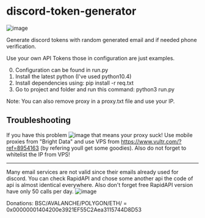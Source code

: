 # discord-token-generator
![image](https://user-images.githubusercontent.com/6261338/168029937-36595c17-bda4-4e0d-815c-c5a97f0862f6.png)

Generate discord tokens with random generated email and if needed phone verification.

Use your own API Tokens those in configuration are just examples.

0. Configuration can be found in run.py
1. Install the latest python (I've used python10.4)
2. Install dependencies using: pip install -r req.txt
3. Go to project and folder and run this command: python3 run.py

Note:
You can also remove proxy in a proxy.txt file and use your IP.

Troubleshooting
----------------
If you have this problem ![image](https://user-images.githubusercontent.com/6261338/167702364-3436b035-c1d1-43a2-a19b-85eb46137fc9.png)
that means your proxy suck! Use mobile proxies from "Bright Data" and use VPS from https://www.vultr.com/?ref=8954163 (by refering youll get some goodies). Also do not forget to whitelist the IP from VPS!

----------------

Many email services are not valid since their emails already used for discord. You can check RapidAPI and chose some another api the code of api is almost
identical everywhere. Also don't forget free RapidAPI version have only 50 calls per day.
![image](https://user-images.githubusercontent.com/6261338/168022229-1b0264a9-0398-451d-b1b9-316e15fffce6.png)


Donations:
BSC/AVALANCHE/POLYGON/ETH/ = 0x00000001404200e3921EF55C2Aea3115744D8D53
